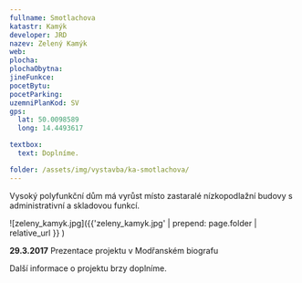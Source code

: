 ```yaml
---
fullname: Smotlachova
katastr: Kamýk
developer: JRD
nazev: Zelený Kamýk
web:
plocha:
plochaObytna:
jineFunkce:
pocetBytu:
pocetParking:
uzemniPlanKod: SV
gps:
  lat: 50.0098589
  long: 14.4493617

textbox:
  text: Doplníme.

folder: /assets/img/vystavba/ka-smotlachova/
---
```


Vysoký polyfunkční dům má vyrůst místo zastaralé nízkopodlažní budovy s administrativní a skladovou funkcí.

![zeleny_kamyk.jpg]({{'zeleny_kamyk.jpg' | prepend: page.folder | relative_url }} )

**29.3.2017** Prezentace projektu v Modřanském biografu

Další informace o projektu brzy doplníme.
